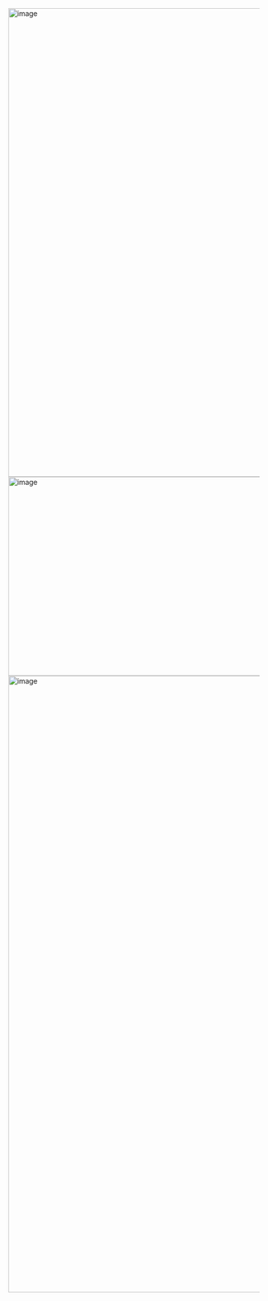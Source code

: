 <img width="878" height="940" alt="image" src="https://github.com/user-attachments/assets/1e411b4d-5d33-40a6-b548-d1b96ca59c69" />
<img width="872" height="399" alt="image" src="https://github.com/user-attachments/assets/9d81bb57-1d26-48e4-9c34-09ab519da205" />
<img width="867" height="1237" alt="image" src="https://github.com/user-attachments/assets/5fc14300-891f-4a3d-aa0b-b5cf973a2867" />
